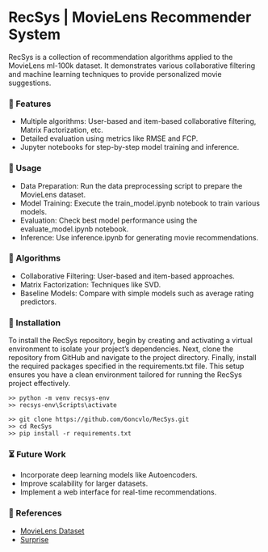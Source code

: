 # RecSys | MovieLens Recommender System

RecSys is a collection of recommendation algorithms applied to the MovieLens ml-100k dataset. It demonstrates various collaborative filtering and machine learning techniques to provide personalized movie suggestions.


### :nut_and_bolt: Features
- Multiple algorithms: User-based and item-based collaborative filtering, Matrix Factorization, etc.
- Detailed evaluation using metrics like RMSE and FCP.
- Jupyter notebooks for step-by-step model training and inference.

### :open_file_folder: Usage
- Data Preparation: Run the data preprocessing script to prepare the MovieLens dataset.
- Model Training: Execute the train_model.ipynb notebook to train various models.
- Evaluation: Check best model performance using the evaluate_model.ipynb notebook.
- Inference: Use inference.ipynb for generating movie recommendations.

### :scroll: Algorithms
- Collaborative Filtering: User-based and item-based approaches.
- Matrix Factorization: Techniques like SVD.
- Baseline Models: Compare with simple models such as average rating predictors.

### :test_tube: Installation
To install the RecSys repository, begin by creating and activating a virtual environment to isolate your project’s dependencies. Next, clone the repository from GitHub and navigate to the project directory. Finally, install the required packages specified in the requirements.txt file. This setup ensures you have a clean environment tailored for running the RecSys project effectively.
```
>> python -m venv recsys-env
>> recsys-env\Scripts\activate
```
```
>> git clone https://github.com/6oncvlo/RecSys.git
>> cd RecSys
>> pip install -r requirements.txt
```

### :hourglass_flowing_sand: Future Work
- Incorporate deep learning models like Autoencoders.
- Improve scalability for larger datasets.
- Implement a web interface for real-time recommendations.

### :raising_hand: References
- [MovieLens Dataset](https://grouplens.org/datasets/movielens/)
- [Surprise](https://surprise.readthedocs.io/en/stable/)

